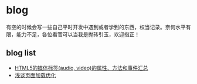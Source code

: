 # blog
有空的时候会写一些自己平时开发中遇到或者学到的东西，权当记录。奈何水平有限，能力不足，各位看官可以当我是抛砖引玉，欢迎指正！
## blog list
* [HTML5的媒体标签(audio, video)的属性、方法和事件汇总](https://github.com/riotkkwok/blog/issues/1)
* [浅谈页面加载优化](https://github.com/riotkkwok/blog/issues/3)
